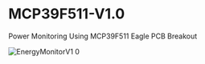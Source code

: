 # MCP39F511-V1.0
Power Monitoring Using MCP39F511 Eagle PCB Breakout

![EnergyMonitorV1 0](https://user-images.githubusercontent.com/10842885/125770191-373ac7ca-4e9d-4967-94bb-3bfe6954dd04.png)
